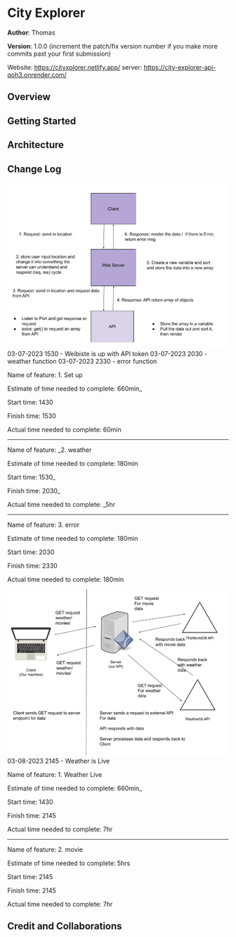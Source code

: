 # City Explorer

**Author**: Thomas 

**Version**: 1.0.0 (increment the patch/fix version number if you make more commits past your first submission)

Website: https://cityxplorer.netlify.app/
server:  https://city-explorer-api-qoh3.onrender.com/ 
## Overview
<!-- Provide a high level overview of what this application is and why you are building it, beyond the fact that it's an assignment for this class. (i.e. What's your problem domain?) -->

## Getting Started
<!-- What are the steps that a user must take in order to build this app on their own machine and get it running? -->

## Architecture
<!-- Provide a detailed description of the application design. What technologies (languages, libraries, etc) you're using, and any other relevant design information. -->

## Change Log
<!-- Use this area to document the iterative changes made to your application as each feature is successfully implemented. Use time stamps. Here's an example:


01-01-2001 4:59pm - Application now has a fully-functional express server, with a GET route for the location resource. -->

![lab 7](img/lab7.jpg)
03-07-2023 1530 - Weibiste is up with API token
03-07-2023 2030 - weather function 
03-07-2023 2330 - error function 

Name of feature: 1. Set up

Estimate of time needed to complete: 660min_

Start time: 1430

Finish time: 1530

Actual time needed to complete: 60min

---------

Name of feature: _2. weather

Estimate of time needed to complete: 180min

Start time: 1530_

Finish time: 2030_

Actual time needed to complete: _5hr

----------

Name of feature: 3. error

Estimate of time needed to complete: 180min

Start time: 2030

Finish time: 2330

Actual time needed to complete: 180min


![lab 8](img/lab8.jpg)
03-08-2023 2145 - Weather is Live

Name of feature: 1. Weather  Live

Estimate of time needed to complete: 660min_

Start time: 1430

Finish time: 2145

Actual time needed to complete: 7hr

---------

Name of feature: 2. movie

Estimate of time needed to complete: 5hrs

Start time: 2145

Finish time: 2145

Actual time needed to complete: 7hr



## Credit and Collaborations
<!-- Give credit (and a link) to other people or resources that helped you build this application. -->
